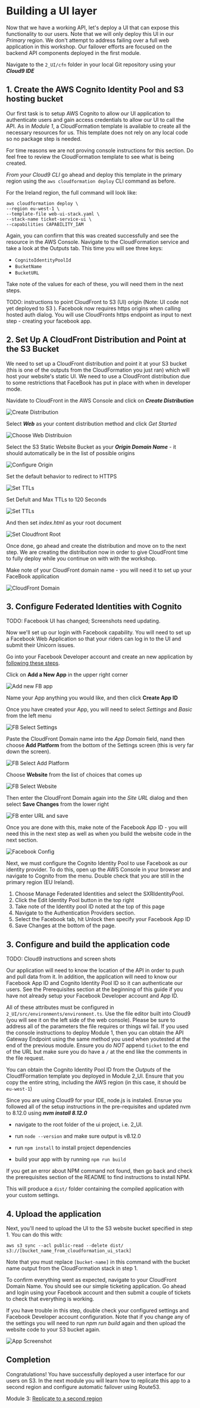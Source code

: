 # Building a UI layer

Now that we have a working API, let's deploy a UI that can expose this
functionality to our users.  Note that we will only deploy this UI in our *Primary*
region.  We don't attempt to address failing over a full web application in this
workshop.  Our failover efforts are focused on the backend API components deployed
in the first module.

Navigate to the `2_UI/cfn` folder in your local Git repository using your ***Cloud9 IDE***

## 1. Create the AWS Cognito Identity Pool and S3 hosting bucket

Our first task is to setup AWS Cognito to allow our UI application to
authenticate users and gain access credentials to allow our UI to call the
API. As in *Module 1*, a CloudFormation template is available to create all the
necessary resources for us. This template does not rely on any local code so
no package step is needed.

For time reasons we are not proving console instructions for this section.  Do
feel free to review the CloudFormation template to see what is being created.

*From your Cloud9 CLI* go ahead and deploy this template in the primary region using the `aws
cloudformation deploy` CLI command as before.  

For the Ireland region, the full command will look like:

    aws cloudformation deploy \
    --region eu-west-1 \
    --template-file web-ui-stack.yaml \
    --stack-name ticket-service-ui \
    --capabilities CAPABILITY_IAM

Again, you can confirm that this was created successfully and see the resource
in the AWS Console. Navigate to the CloudFormation service and take a look at
the Outputs tab. This time you will see three keys:

* `CognitoIdentityPoolId`
* `BucketName`
* `BucketURL`

Take note of the values for each of these, you will need them in the next steps.

TODO: instructions to point CloudFront to S3 (UI) origin (Note: UI code not yet deployed to S3 ). Facebook now requires https origins when calling hosted auth dialog. You will use CloudFronts https endpoint as input to next step - creating your facebook app.

</details>

## 2. Set Up A CloudFront Distribution and Point at the S3 Bucket

We need to set up a CloudFront distribution and point it at your S3 bucket (this is one of the outputs from the CloudFormation you just ran) which will host your website's static UI.  We need to use a CloudFront distribution due to some restrictions that FaceBook has put in place with when in developer mode.

Navidate to CloudFront in the AWS Console and click on ***Create Distribution***

![Create Distribution](images/create-distribution.png)  

Select ***Web*** as your content distribution method and click *Get Started*

![Choose Web Distribuion](images/choose-web-distribution.png)

Select the S3 Static Website Bucket as your ***Origin Domain Name*** - it should automatically be in the list of possible origins

![Configure Origin](images/configure-origin.png)

Set the default behavior to redirect to HTTPS

![Set TTLs](images/set-cloudfront-https.png)

Set Defult and Max TTLs to 120 Seconds

![Set TTLs](images/set-cloudfront-ttl.png)

And then set *index.html* as your root document

![Set Cloudfront Root](images/set-cloudfront-root.png)

Once done, go ahead and create the distribution and move on to the next step.  We are creating the distribution now in order to give CloudFront time to fully deploy while you continue on with with the workshop.

Make note of your CloudFront domain name - you will need it to set up your FaceBook application

![CloudFront Domain](images/cloudfront-domain.png)

## 3. Configure Federated Identities with Cognito

TODO: Facebook UI has changed; Screenshots need updating.


Now we'll set up our login with Facebook capability. You will need to set up a
Facebook Web Application so that your riders can log in
to the UI and submit their Unicorn issues.

Go into your Facebook Developer account and create an new application by
[following these steps](https://developers.facebook.com/apps/).

Click on **Add a New App** in the upper right corner

![Add new FB app](images/facebook-add-app.png)

Name your App anything you would like, and then click **Create App ID**

Once you have created your App, you will need to select *Settings* and *Basic* from the left menu

![FB Select Settings](images/facebook-select-settings.png)

Paste the CloudFront Domain name into the *App Domain* field, nand then choose **Add Platform** from the bottom of the Settings screen (this is very far down the screen).

![FB Select Add Platform](images/facebook-add-platform.png)

Choose **Website** from the list of choices that comes up

![FB Select Website](images/facebook-select-website.png)

Then enter the CloudFront Domain again into the *Site URL* dialog
and then select **Save Changes** from the lower right

![FB enter URL and save](images/facebook-website-url.png)

Once you are done with this, make note of the Facebook App ID - you will need this
in the next step as well as when you build the website code in the next section.

![Facebook Config](images/facebook-config.png)

Next, we must configure the Cognito Identity Pool to use Facebook as our
identity provider. To do this, open up the AWS Console in your browser and
navigate to Cognito from the menu. Double check that you are still in the
primary region (EU Ireland).

1. Choose Manage Federated Identities and select the SXRIdentityPool.
2. Click the Edit Identity Pool button in the top right
3. Take note of the Identity pool ID noted at the top of this page
4. Navigate to the Authentication Providers section.
5. Select the Facebook tab, hit Unlock then specify your Facebook App ID
6. Save Changes at the bottom of the page.

## 3. Configure and build the application code

TODO: Cloud9 instructions and screen shots

Our application will need to know the location of the API in order to push and
pull data from it. In addition, the application will need to know our Facebook
App ID and Cognito Identity Pool ID so it can authenticate our users. See the
Prerequisites section at the beginning of this guide if you have not already
setup your Facebook Developer account and App ID.

All of these attributes must be configured in `2_UI/src/environments/environment.ts`.
Use the file editor built into Cloud9 (you will see it on the left side of the web console).
Please be sure to address all of the parameters the file requires or things wil fail.
If you used the console instructions to deploy Module 1, then you can obtain the API 
Gateway Endpoint using the same method you used when youtested at the end of the previous
module.  Ensure you do *NOT* append `ticket` to the end of the URL but make sure you do
have a `/` at the end like the comments in the file request.

You can obtain the Cognito Identity Pool ID from the *Outputs* of the CloudfFormation
template you deployed in Module 2_UI.  Ensure that you copy the entire string,
including the AWS region (in this case, it should be `eu-west-1`)

Since you are using Cloud9 for your IDE, node.js is instaled.  Ensrue you followed all
of the setup instructions in the pre-requisites and updated nvm to 8.12.0 using ***nvm install 8.12.0***  

- navigate to the root folder of the ui project, i.e. 2_UI.  

- run `node --version` and make sure output is v8.12.0

- run `npm install` to install project dependencies

- build your app with by running `npm run build`

If you get an error about NPM command not found, then go back and check the
prerequisites section of the README to find instructions to install NPM.

This will produce a `dist/` folder containing the compiled application with your
custom settings.

## 4. Upload the application

Next, you'll need to upload the UI to the S3 website bucket specified in step 1. You can
do this with:

    aws s3 sync --acl public-read --delete dist/ s3://[bucket_name_from_cloudformation_ui_stack]

Note that you must replace `[bucket-name]` in this command with the bucket
name output from the CloudFormation stack in step 1.

To confirm everything went as expected, navigate to your CloudFront Domain Name.
You should see our simple ticketing application. Go ahead and login using your Facebook
account and then submit a couple of tickets to check that everything is working.

If you have trouble in this step, double check your configured settings and
Facebook Developer account configuration. Note that if you change any
of the settings you will need to run *npm run build* again and then upload the website
code to your S3 bucket again.

![App Screenshot](images/app-screenshot.png)

## Completion

Congratulations! You have successfully deployed a user interface for our users
on S3. In the next module you will learn how to replicate this app to a second
region and configure automatic failover using Route53.

Module 3: [Replicate to a second region](../3_Replication/README.md)
